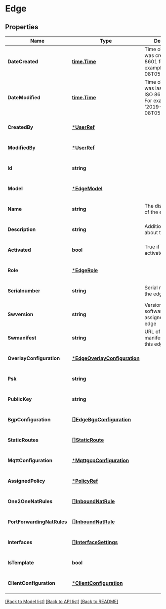 # Edge

## Properties
Name | Type | Description | Notes
------------ | ------------- | ------------- | -------------
**DateCreated** | [**time.Time**](time.Time.md) | Time object record was created in ISO 8601 format. For example 2019-05-08T05:30:30.206Z | [optional] [default to null]
**DateModified** | [**time.Time**](time.Time.md) | Time object record was last modified in ISO 8601 format. For example &#x27;2019-05-08T05:30:30.206Z&#x27; | [optional] [default to null]
**CreatedBy** | [***UserRef**](UserRef.md) |  | [optional] [default to null]
**ModifiedBy** | [***UserRef**](UserRef.md) |  | [optional] [default to null]
**Id** | **string** |  | [optional] [default to null]
**Model** | [***EdgeModel**](EdgeModel.md) |  | [optional] [default to null]
**Name** | **string** | The display name of the edge | [optional] [default to null]
**Description** | **string** | Additional notes about the edge | [optional] [default to null]
**Activated** | **bool** | True if edge is activated | [optional] [default to null]
**Role** | [***EdgeRole**](EdgeRole.md) |  | [optional] [default to null]
**Serialnumber** | **string** | Serial number of the edge | [optional] [default to null]
**Swversion** | **string** | Version of the software manifest assigned to this edge | [optional] [default to null]
**Swmanifest** | **string** | URL of the software manifest assined to this edge | [optional] [default to null]
**OverlayConfiguration** | [***EdgeOverlayConfiguration**](EdgeOverlayConfiguration.md) |  | [optional] [default to null]
**Psk** | **string** |  | [optional] [default to null]
**PublicKey** | **string** |  | [optional] [default to null]
**BgpConfiguration** | [**[]EdgeBgpConfiguration**](EdgeBGPConfiguration.md) |  | [optional] [default to null]
**StaticRoutes** | [**[]StaticRoute**](StaticRoute.md) |  | [optional] [default to null]
**MqttConfiguration** | [***MqttgcpConfiguration**](MQTTGCPConfiguration.md) |  | [optional] [default to null]
**AssignedPolicy** | [***PolicyRef**](PolicyRef.md) |  | [optional] [default to null]
**One2OneNatRules** | [**[]InboundNatRule**](InboundNatRule.md) |  | [optional] [default to null]
**PortForwardingNatRules** | [**[]InboundNatRule**](InboundNatRule.md) |  | [optional] [default to null]
**Interfaces** | [**[]InterfaceSettings**](InterfaceSettings.md) |  | [optional] [default to null]
**IsTemplate** | **bool** |  | [optional] [default to null]
**ClientConfiguration** | [***ClientConfiguration**](ClientConfiguration.md) |  | [optional] [default to null]

[[Back to Model list]](../README.md#documentation-for-models) [[Back to API list]](../README.md#documentation-for-api-endpoints) [[Back to README]](../README.md)

